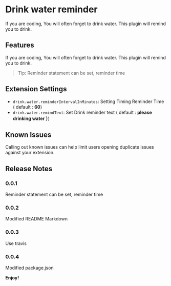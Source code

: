 # Drink water reminder

If you are coding, You will often forget to drink water. This plugin will remind you to drink.

## Features

If you are coding, You will often forget to drink water. This plugin will remind you to drink.

> Tip: Reminder statement can be set, reminder time


## Extension Settings


* `drink.water.reminderIntervalInMinutes`: Setting Timing Reminder Time ( default : **60**)
* `drink.water.remindText`: Set Drink reminder text  ( default : **please drinking water ）**)

## Known Issues

Calling out known issues can help limit users opening duplicate issues against your extension.

## Release Notes

### 0.0.1

Reminder statement can be set, reminder time

### 0.0.2

Modified README Markdown

### 0.0.3

Use travis

### 0.0.4
Modified package.json

**Enjoy!**
